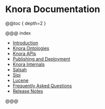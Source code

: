 <!---
Copyright © 2015-2019 the contributors (see Contributors.md).

This file is part of Knora.

Knora is free software: you can redistribute it and/or modify
it under the terms of the GNU Affero General Public License as published
by the Free Software Foundation, either version 3 of the License, or
(at your option) any later version.

Knora is distributed in the hope that it will be useful,
but WITHOUT ANY WARRANTY; without even the implied warranty of
MERCHANTABILITY or FITNESS FOR A PARTICULAR PURPOSE.  See the
GNU Affero General Public License for more details.

You should have received a copy of the GNU Affero General Public
License along with Knora.  If not, see <http://www.gnu.org/licenses/>.
-->

Knora Documentation
===================

@@toc { depth=2 }

@@@ index

* [Introduction](01-introduction/index.md)
* [Knora Ontologies](02-knora-ontologies/index.md)
* [Knora APIs](03-apis/index.md)
* [Publishing and Deployment](04-publishing-deployment/index.md)
* [Knora Internals](05-internals/index.md)
* [Salsah](06-salsah/index.md)
* [Sipi](07-sipi/index.md)
* [Lucene](08-lucene/index.md)
* [Frequently Asked Questions](faq.md)
* [Release Notes](00-release-notes/index.md)

@@@
